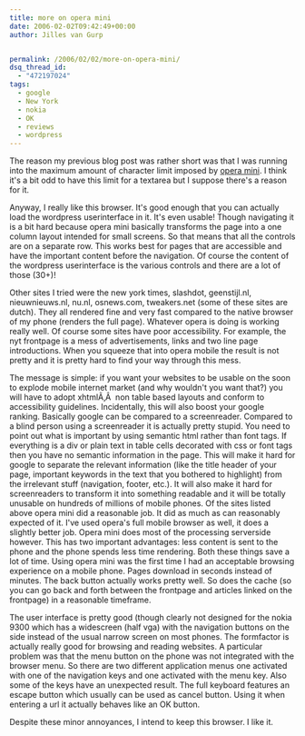 ```yaml
---
title: more on opera mini
date: 2006-02-02T09:42:49+00:00
author: Jilles van Gurp


permalink: /2006/02/02/more-on-opera-mini/
dsq_thread_id:
  - "472197024"
tags:
  - google
  - New York
  - nokia
  - OK
  - reviews
  - wordpress
---
```

The reason my previous blog post was rather short was that I was running into the maximum amount of character limit imposed by [opera mini](http://mini.opera.com). I think it's a bit odd to have this limit for a textarea but I suppose there's a reason for it.

Anyway, I really like this browser. It's good enough that you can actually load the wordpress userinterface in it. It's even usable! Though navigating it is a bit hard because opera mini basically transforms the page into a one column layout intended for small screens. So that means that all the controls are on a separate row. This works best for pages that are accessible and have the important content before the navigation. Of course the content of the wordpress userinterface is the various controls and there are a lot of those (30+)!

Other sites I tried were the new york times, slashdot, geenstijl.nl, nieuwnieuws.nl, nu.nl, osnews.com, tweakers.net (some of these sites are dutch). They all rendered fine and very fast compared to the native browser of my phone (renders the full page). Whatever opera is doing is working really well. Of course some sites have poor accessibility. For example, the nyt frontpage is a mess of advertisements, links and two line page introductions. When you squeeze that into opera mobile the result is not pretty and it is pretty hard to find your way through this mess.

The message is simple: if you want your websites to be usable on the soon to explode mobile internet market (and why wouldn't you want that?) you will have to adopt xhtmlÃ‚Â  non table based layouts and conform to accessibility guidelines. Incidentally, this will also boost your google ranking. Basically google can be compared to a screenreader. Compared to a blind person using a screenreader it is actually pretty stupid. You need to point out what is important by using semantic html rather than font tags. If everything is a div or plain text in table cells decorated with css or font tags then you have no semantic information in the page. This will make it hard for google to separate the relevant information (like the title header of your page, important keywords in the text that you bothered to highlight) from the irrelevant stuff (navigation, footer, etc.). It will also make it hard for screenreaders to transform it into something readable and it will be totally unusable on hundreds of millions of mobile phones.
Of the sites listed above opera mini did a reasonable job. It did as much as can reasonably expected of it. I've used opera's full mobile browser as well, it does a slightly better job. Opera mini does most of the processing serverside however. This has two important advantages: less content is sent to the phone and the phone spends less time rendering. Both these things save a lot of time. Using opera mini was the first time I had an acceptable browsing experience on a mobile phone. Pages download in seconds instead of minutes. The back button actually works pretty well. So does the cache (so you can go back and forth between the frontpage and articles linked on the frontpage) in a reasonable timeframe.

The user interface is pretty good (though clearly not designed for the nokia 9300 which has a widescreen (half vga) with the navigation buttons on the side instead of the usual narrow screen on most phones. The formfactor is actually really good for browsing and reading websites. A particular problem was that the menu button on the phone was not integrated with the browser menu. So there are two different application menus one activated with one of the navigation keys and one activated with the menu key. Also some of the keys have an unexpected result. The full keyboard features an escape button which usually can be used as cancel button. Using it when entering a url it actually behaves like an OK button.

Despite these minor annoyances, I intend to keep this browser. I like it.